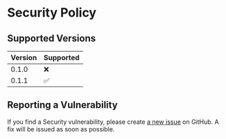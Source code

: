 # Security Policy

## Supported Versions

| Version | Supported          |
| ------- | ------------------ |
| 0.1.0   | :x:                |
| 0.1.1   | :white_check_mark: |

## Reporting a Vulnerability

If you find a Security vulnerability, please create [a new issue](https://github.com/TheAcharya/pipeline-neo/issues) on GitHub. A fix will be issued as soon as possible.
